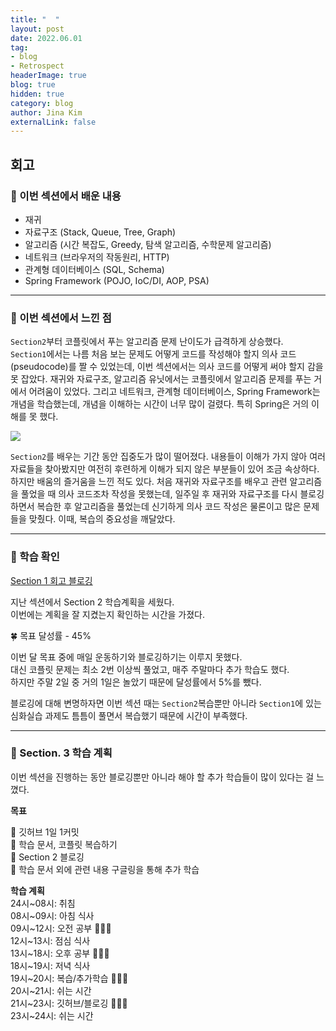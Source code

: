 ```yaml
---
title: "  "
layout: post
date: 2022.06.01
tag:
- blog
- Retrospect
headerImage: true
blog: true
hidden: true 
category: blog
author: Jina Kim
externalLink: false
---
```

## 회고
### 🌺 이번 섹션에서 배운 내용

- 재귀  
- 자료구조 (Stack, Queue, Tree, Graph)  
- 알고리즘 (시간 복잡도, Greedy, 탐색 알고리즘, 수학문제 알고리즘)  
- 네트워크 (브라우저의 작동원리, HTTP)  
- 관계형 데이터베이스 (SQL, Schema)  
- Spring Framework (POJO, IoC/DI, AOP, PSA)  

-----
### 🌸 이번 섹션에서 느낀 점

`Section2`부터 코플릿에서 푸는 알고리즘 문제 난이도가 급격하게 상승했다.   
`Section1`에서는 나름 처음 보는 문제도 어떻게 코드를 작성해야 할지 의사 코드(pseudocode)를 짤 수 있었는데, 이번 섹션에서는 의사 코드를 어떻게 써야 할지 감을 못 잡았다. 재귀와 자료구조, 알고리즘 유닛에서는 코플릿에서 알고리즘 문제를 푸는 거에서 어려움이 있었다. 그리고  네트워크, 관계형 데이터베이스, Spring Framework는 개념을 학습했는데, 개념을 이해하는 시간이 너무 많이 걸렸다. 특히 Spring은 거의 이해를 못 했다.  

![](https://velog.velcdn.com/images/wlsk124/post/407e7f19-d6dc-40ca-9bdc-7e620d582994/image.jpeg)

`Section2`를 배우는 기간 동안 집중도가 많이 떨어졌다. 내용들이 이해가 가지 않아 여러 자료들을 찾아봤지만 여전히 후련하게 이해가 되지 않은 부분들이 있어 조금 속상하다. 하지만 배움의 즐거움을 느낀 적도 있다. 처음 재귀와 자료구조를 배우고 관련 알고리즘을 풀었을 때 의사 코드조차 작성을 못했는데, 일주일 후 재귀와 자료구조를 다시 블로깅하면서 복습한 후 알고리즘을 풀었는데 신기하게 의사 코드 작성은 물론이고 많은 문제들을 맞췄다. 이때, 복습의 중요성을 깨달았다.  

-----
### 🌸 학습 확인
[Section 1 회고 블로깅](https://sebbe39jinakim.github.io/retros1/)

지난 섹션에서 Section 2 학습계획을 세웠다.  
이번에는 계획을 잘 지켰는지 확인하는 시간을 가졌다.  

🍀 목표 달성률 - 45%  

이번 달 목표 중에 매일 운동하기와 블로깅하기는 이루지 못했다.    
대신 코플릿 문제는 최소 2번 이상씩 풀었고, 매주 주말마다 추가 학습도 했다.  
하지만 주말 2일 중 거의 1일은 놀았기 때문에 달성률에서 5%를 뺐다.    

블로깅에 대해 변명하자면 이번 섹션 때는 `Section2`복습뿐만 아니라 `Section1`에 있는 심화실습 과제도 틈틈이 풀면서 복습했기 때문에 시간이 부족했다.    

-----
### 🌼 Section. 3 학습 계획

이번 섹션을 진행하는 동안 블로깅뿐만 아니라 해야 할 추가 학습들이 많이 있다는 걸 느꼈다.    

**목표**   

📍 깃허브 1일 1커밋   
📍 학습 문서, 코플릿 복습하기  
📍 Section 2 블로깅  
📍 학습 문서 외에 관련 내용 구글링을 통해 추가 학습  

**학습 계획**   
24시~08시: 취침   
08시~09시: 아침 식사    
09시~12시: 오전 공부 👩🏻‍💻   
12시~13시: 점심 식사   
13시~18시: 오후 공부 👩🏻‍💻   
18시~19시: 저녁 식사   
19시~20시: 복습/추가학습 👩🏻‍💻   
20시~21시: 쉬는 시간   
21시~23시: 깃허브/블로깅 👩🏻‍💻   
23시~24시: 쉬는 시간   
